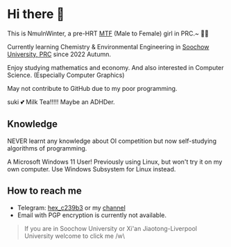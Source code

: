 # Hi there 👋

This is NmuInWinter, a pre-HRT [MTF](https://en.wikipedia.org/wiki/Trans_woman) (Male to Female) girl in PRC.~ 🏳️‍⚧️

Currently learning Chemistry & Environmental Engineering in [Soochow University, PRC](https://www.suda.edu.cn/) since 2022 Autumn. 

Enjoy studying mathematics and economy. And also interested in Computer Science. (Especially Computer Graphics) 

May not contribute to GitHub due to my poor programming.

suki 💕 Milk Tea!!!!! Maybe an ADHDer.

## Knowledge

NEVER learnt any knowledge about OI competition but now self-studying algorithms of programming.

A Microsoft Windows 11 User! Previously using Linux, but won't try it on my own computer.
Use Windows Subsystem for Linux instead.

## How to reach me

- Telegram: [hex_c239b3](https://t.me/NmuInWinter) or my [channel](https://t.me/nmuTalk)
- Email with PGP encryption is currently not available.

> If you are in Soochow University or Xi'an Jiaotong-Liverpool University welcome to click me /w\

<!--
**NmuInWinter/NmuInWinter** is a ✨ _special_ ✨ repository because its `README.md` (this file) appears on your GitHub profile.

Here are some ideas to get you started:

- 🔭 I’m currently working on ...
- 🌱 I’m currently learning ...
- 👯 I’m looking to collaborate on ...
- 🤔 I’m looking for help with ...
- 💬 Ask me about ...
- 📫 How to reach me: ...
- 😄 Pronouns: ...
- ⚡ Fun fact: ...
-->
